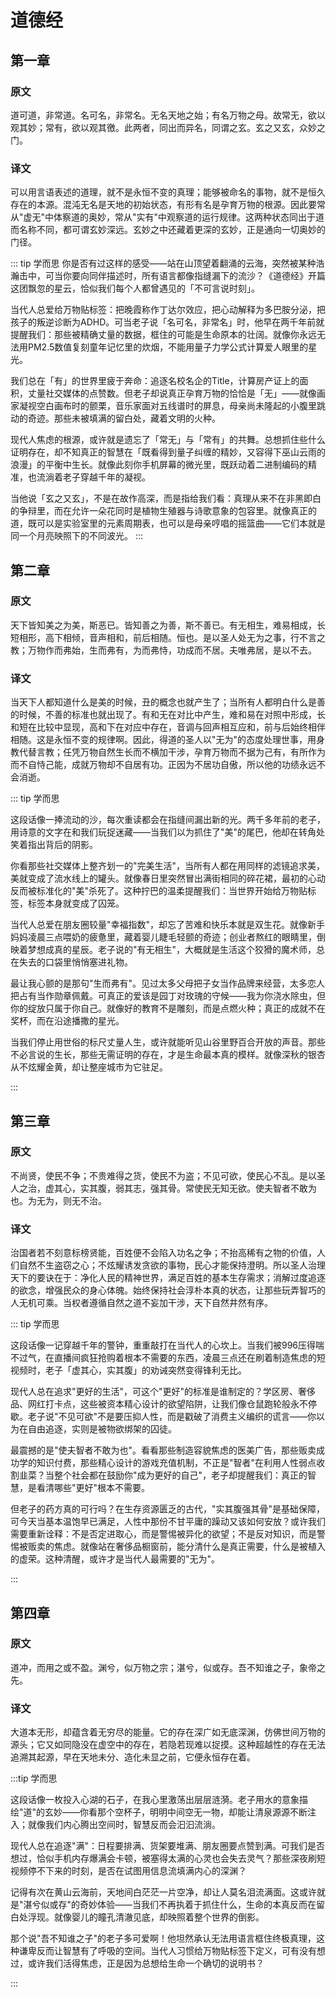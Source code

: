 # 道德经

## 第一章

### 原文

道可道，非常道。名可名，非常名。无名天地之始；有名万物之母。故常无，欲以观其妙；常有，欲以观其徼。此两者，同出而异名，同谓之玄。玄之又玄，众妙之门。

### 译文

可以用言语表述的道理，就不是永恒不变的真理；能够被命名的事物，就不是恒久存在的本源。混沌无名是天地的初始状态，有形有名是孕育万物的根源。因此要常从"虚无"中体察道的奥妙，常从"实有"中观察道的运行规律。这两种状态同出于道而名称不同，都可谓玄妙深远。玄妙之中还藏着更深的玄妙，正是通向一切奥妙的门径。

::: tip 学而思
你是否有过这样的感受——站在山顶望着翻涌的云海，突然被某种浩瀚击中，可当你要向同伴描述时，所有语言都像指缝漏下的流沙？《道德经》开篇这团飘忽的星云，恰似我们每个人都曾遇见的「不可言说时刻」。

当代人总爱给万物贴标签：把晚霞称作丁达尔效应，把心动解释为多巴胺分泌，把孩子的叛逆诊断为ADHD。可当老子说「名可名，非常名」时，他早在两千年前就提醒我们：那些被精确丈量的数据，框住的可能是生命原本的壮阔。就像你永远无法用PM2.5数值复刻童年记忆里的炊烟，不能用量子力学公式计算爱人眼里的星光。

我们总在「有」的世界里疲于奔命：追逐名校名企的Title，计算房产证上的面积，丈量社交媒体的点赞数。但老子却说真正孕育万物的恰恰是「无」——就像画家凝视空白画布时的颤栗，音乐家面对五线谱时的屏息，母亲尚未隆起的小腹里跳动的奇迹。那些未被填满的留白处，藏着文明的火种。

现代人焦虑的根源，或许就是遗忘了「常无」与「常有」的共舞。总想抓住些什么证明存在，却不知真正的智慧在「既看得到量子纠缠的精妙，又容得下巫山云雨的浪漫」的平衡中生长。就像此刻你手机屏幕的微光里，既跃动着二进制编码的精准，也流淌着老子穿越千年的凝视。

当他说「玄之又玄」，不是在故作高深，而是指给我们看：真理从来不在非黑即白的争辩里，而在允许一朵花同时是植物生殖器与诗歌意象的包容里。就像真正的道，既可以是实验室里的元素周期表，也可以是母亲哼唱的摇篮曲——它们本就是同一个月亮映照下的不同波光。
:::

## 第二章

### 原文

天下皆知美之为美，斯恶已。皆知善之为善，斯不善已。有无相生，难易相成，长短相形，高下相倾，音声相和，前后相随。恒也。是以圣人处无为之事，行不言之教；万物作而弗始，生而弗有，为而弗恃，功成而不居。夫唯弗居，是以不去。

### 译文

当天下人都知道什么是美的时候，丑的概念也就产生了；当所有人都明白什么是善的时候，不善的标准也就出现了。有和无在对比中产生，难和易在对照中形成，长和短在比较中显现，高和下在对应中存在，音调与回声相互应和，前与后始终相伴相随。这是永恒不变的规律啊。因此，得道的圣人以"无为"的态度处理世事，用身教代替言教；任凭万物自然生长而不横加干涉，孕育万物而不据为己有，有所作为而不自恃己能，成就万物却不自居有功。正因为不居功自傲，所以他的功绩永远不会消逝。

::: tip 学而思

这段话像一捧流动的沙，每次重读都会在指缝间漏出新的光。两千多年前的老子，用诗意的文字在和我们玩捉迷藏——当我们以为抓住了"美"的尾巴，他却在转角处笑着指出背后的阴影。

你看那些社交媒体上整齐划一的"完美生活"，当所有人都在用同样的滤镜追求美，美就变成了流水线上的罐头。就像春日里突然冒出满街相同的碎花裙，最初的心动反而被标准化的"美"杀死了。这种拧巴的温柔提醒我们：当世界开始给万物贴标签，标签本身就变成了囚笼。

当代人总爱在朋友圈较量"幸福指数"，却忘了苦难和快乐本就是双生花。就像新手妈妈凌晨三点喂奶的疲惫里，藏着婴儿睫毛轻颤的奇迹；创业者熬红的眼睛里，倒映着梦想成真的星辰。老子说的"有无相生"，大概就是生活这个狡猾的魔术师，总在失去的口袋里悄悄塞进礼物。

最让我心颤的是那句"生而弗有"。见过太多父母把子女当作品牌来经营，太多恋人把占有当作勋章佩戴。可真正的爱该是园丁对玫瑰的守候——我为你浇水除虫，但你的绽放只属于你自己。就像好的教育不是雕刻，而是点燃火种；真正的成就不在奖杯，而在沿途播撒的星光。

当我们停止用世俗的标尺丈量人生，或许就能听见山谷里野百合开放的声音。那些不必言说的生长，那些无需证明的存在，才是生命最本真的模样。就像深秋的银杏从不炫耀金黄，却让整座城市为它驻足。

:::

## 第三章

### 原文

不尚贤，使民不争；不贵难得之货，使民不为盗；不见可欲，使民心不乱。是以圣人之治，虚其心，实其腹，弱其志，强其骨。常使民无知无欲。使夫智者不敢为也。为无为，则无不治。

### 译文

治国者若不刻意标榜贤能，百姓便不会陷入功名之争；不抬高稀有之物的价值，人们自然不生盗窃之心；不炫耀诱发贪欲的事物，民心才能保持澄明。所以圣人治理天下的要诀在于：净化人民的精神世界，满足百姓的基本生存需求；消解过度追逐的欲念，增强民众的身心体魄。始终保持社会淳朴本真的状态，让那些玩弄智巧的人无机可乘。当权者遵循自然之道不妄加干涉，天下自然井然有序。

::: tip 学而思

这段话像一记穿越千年的警钟，重重敲打在当代人的心坎上。当我们被996压得喘不过气，在直播间疯狂抢购着根本不需要的东西，凌晨三点还在刷着制造焦虑的短视频时，老子「虚其心，实其腹」的劝诫突然变得锋利无比。

现代人总在追求"更好的生活"，可这个"更好"的标准是谁制定的？学区房、奢侈品、网红打卡点，这些被资本精心设计的欲望陷阱，让我们像仓鼠跑轮般永不停歇。老子说"不见可欲"不是要压抑人性，而是戳破了消费主义编织的谎言——你以为在自由追逐，实则是被物欲绑架的囚徒。

最震撼的是"使夫智者不敢为也"。看看那些制造容貌焦虑的医美广告，那些贩卖成功学的知识付费，那些精心设计的游戏充值机制，不正是"智者"在利用人性弱点收割韭菜？当整个社会都在鼓励你"成为更好的自己"，老子却提醒我们：真正的智慧，是看清哪些"更好"根本不需要。

但老子的药方真的可行吗？在生存资源匮乏的古代，"实其腹强其骨"是基础保障，可今天当基本温饱早已满足，人性中那份不甘平庸的躁动又该如何安放？或许我们需要重新诠释：不是否定进取心，而是警惕被异化的欲望；不是反对知识，而是警惕被贩卖的焦虑。就像站在奢侈品橱窗前，能分清什么是真正需要，什么是被植入的虚荣。这种清醒，或许才是当代人最需要的"无为"。

:::

## 第四章

### 原文

道冲，而用之或不盈。渊兮，似万物之宗；湛兮，似或存。吾不知谁之子，象帝之先。

### 译文

大道本无形，却蕴含着无穷尽的能量。它的存在深广如无底深渊，仿佛世间万物的源头；它又如同隐没在虚空中的存在，若隐若现难以捉摸。这种超越性的存在无法追溯其起源，早在天地未分、造化未显之前，它便永恒存在着。

:::tip 学而思

这段话像一枚投入心湖的石子，在我心里激荡出层层涟漪。老子用水的意象描绘"道"的玄妙——你看那个空杯子，明明中间空无一物，却能让清泉源源不断注入；就像我们内心腾出空间时，智慧反而会汩汩流淌。

现代人总在追逐"满"：日程要排满、货架要堆满、朋友圈要点赞到满。可我们是否想过，恰似手机内存爆满会卡顿，被塞得太满的心灵也会失去灵气？那些深夜刷短视频停不下来的时刻，是否在试图用信息流填满内心的深渊？

记得有次在黄山云海前，天地间白茫茫一片空净，却让人莫名泪流满面。这或许就是"湛兮似或存"的奇妙体验——当我们不再执着于抓住什么，生命的本真反而在留白处浮现。就像婴儿的瞳孔清澈见底，却映照着整个世界的倒影。

那个说"吾不知谁之子"的老子多可爱啊！他坦然承认无法用语言框住终极真理，这种谦卑反而让智慧有了呼吸的空间。当代人习惯给万物贴标签下定义，可有没有想过，或许我们活得焦虑，正是因为总想给生命一个确切的说明书？

:::